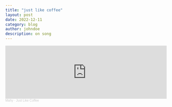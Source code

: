 ```yaml
---
title: "just like coffee"
layout: post
date: 2022-12-11
category: blog
author: johndoe
description: on song
---
```


<iframe width="100%" height="166" scrolling="no" frameborder="no" allow="autoplay" src="https://w.soundcloud.com/player/?url=https%3A//api.soundcloud.com/tracks/1400443018&color=%23ff5500&auto_play=false&hide_related=false&show_comments=true&show_user=true&show_reposts=false&show_teaser=true"></iframe><div style="font-size: 10px; color: #cccccc;line-break: anywhere;word-break: normal;overflow: hidden;white-space: nowrap;text-overflow: ellipsis; font-family: Interstate,Lucida Grande,Lucida Sans Unicode,Lucida Sans,Garuda,Verdana,Tahoma,sans-serif;font-weight: 100;"><a href="https://soundcloud.com/amusicated" title="Mahy" target="_blank" style="color: #cccccc; text-decoration: none;">Mahy</a> · <a href="https://soundcloud.com/amusicated/just-like-coffee" title="Just Like Coffee" target="_blank" style="color: #cccccc; text-decoration: none;">Just Like Coffee</a></div>